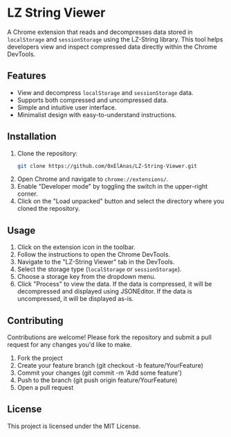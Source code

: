 # LZ String Viewer

A Chrome extension that reads and decompresses data stored in `localStorage` and `sessionStorage` using the LZ-String library. This tool helps developers view and inspect compressed data directly within the Chrome DevTools.

## Features

- View and decompress `localStorage` and `sessionStorage` data.
- Supports both compressed and uncompressed data.
- Simple and intuitive user interface.
- Minimalist design with easy-to-understand instructions.

## Installation

1. Clone the repository:
   ```sh
   git clone https://github.com/0xElAnas/LZ-String-Viewer.git
   ```
2. Open Chrome and navigate to `chrome://extensions/`.
3. Enable "Developer mode" by toggling the switch in the upper-right corner.
4. Click on the "Load unpacked" button and select the directory where you cloned the repository.

## Usage

1. Click on the extension icon in the toolbar.
2. Follow the instructions to open the Chrome DevTools.
3. Navigate to the "LZ-String Viewer" tab in the DevTools.
4. Select the storage type (`localStorage` or `sessionStorage`).
5. Choose a storage key from the dropdown menu.
6. Click "Process" to view the data. If the data is compressed, it will be decompressed and displayed using JSONEditor. If the data is uncompressed, it will be displayed as-is.

## Contributing

Contributions are welcome! Please fork the repository and submit a pull request for any changes you'd like to make.

1. Fork the project
2. Create your feature branch (git checkout -b feature/YourFeature)
3. Commit your changes (git commit -m 'Add some feature')
4. Push to the branch (git push origin feature/YourFeature)
5. Open a pull request

## License

This project is licensed under the MIT License.

